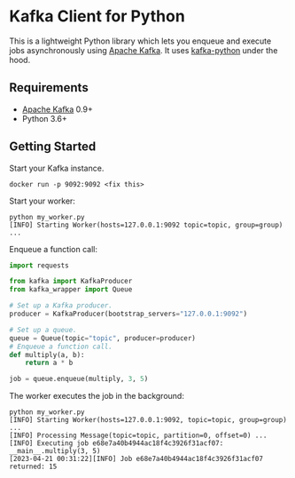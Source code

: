 # Kafka Client for Python

This is a lightweight Python library which lets you enqueue and
execute jobs asynchronously using [Apache Kafka](https://kafka.apache.org/). It uses
[kafka-python](https://github.com/dpkp/kafka-python) under the hood.

## Requirements

* [Apache Kafka](https://kafka.apache.org) 0.9+
* Python 3.6+

## Getting Started

Start your Kafka instance. 

```shell
docker run -p 9092:9092 <fix this>
```


Start your worker:

```shell
python my_worker.py
[INFO] Starting Worker(hosts=127.0.0.1:9092 topic=topic, group=group) ...
```

Enqueue a function call:

```python
import requests

from kafka import KafkaProducer
from kafka_wrapper import Queue

# Set up a Kafka producer.
producer = KafkaProducer(bootstrap_servers="127.0.0.1:9092")

# Set up a queue.
queue = Queue(topic="topic", producer=producer)
# Enqueue a function call.
def multiply(a, b):
    return a * b

job = queue.enqueue(multiply, 3, 5)
```

The worker executes the job in the background:

```shell
python my_worker.py
[INFO] Starting Worker(hosts=127.0.0.1:9092, topic=topic, group=group) ...
[INFO] Processing Message(topic=topic, partition=0, offset=0) ...
[INFO] Executing job e68e7a40b4944ac18f4c3926f31acf07: __main__.multiply(3, 5)
[2023-04-21 00:31:22][INFO] Job e68e7a40b4944ac18f4c3926f31acf07 returned: 15
```
